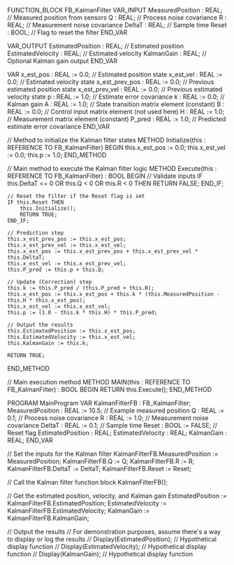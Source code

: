 FUNCTION_BLOCK FB_KalmanFilter
VAR_INPUT
    MeasuredPosition : REAL; // Measured position from sensors
    Q : REAL; // Process noise covariance
    R : REAL; // Measurement noise covariance
    DeltaT : REAL; // Sample time
    Reset : BOOL; // Flag to reset the filter
END_VAR

VAR_OUTPUT
    EstimatedPosition : REAL; // Estimated position
    EstimatedVelocity : REAL; // Estimated velocity
    KalmanGain : REAL; // Optional Kalman gain output
END_VAR

VAR
    x_est_pos : REAL := 0.0; // Estimated position state
    x_est_vel : REAL := 0.0; // Estimated velocity state
    x_est_prev_pos : REAL := 0.0; // Previous estimated position state
    x_est_prev_vel : REAL := 0.0; // Previous estimated velocity state
    p : REAL := 1.0; // Estimate error covariance
    k : REAL := 0.0; // Kalman gain
    A : REAL := 1.0; // State transition matrix element (constant)
    B : REAL := 0.0; // Control input matrix element (not used here)
    H : REAL := 1.0; // Measurement matrix element (constant)
    P_pred : REAL := 1.0; // Predicted estimate error covariance
END_VAR

// Method to initialize the Kalman filter states
METHOD Initialize(this : REFERENCE TO FB_KalmanFilter)
BEGIN
    this.x_est_pos := 0.0;
    this.x_est_vel := 0.0;
    this.p := 1.0;
END_METHOD

// Main method to execute the Kalman filter logic
METHOD Execute(this : REFERENCE TO FB_KalmanFilter) : BOOL
BEGIN
    // Validate inputs
    IF this.DeltaT <= 0 OR this.Q < 0 OR this.R < 0 THEN
        RETURN FALSE;
    END_IF;

    // Reset the filter if the Reset flag is set
    IF this.Reset THEN
        this.Initialize();
        RETURN TRUE;
    END_IF;

    // Prediction step
    this.x_est_prev_pos := this.x_est_pos;
    this.x_est_prev_vel := this.x_est_vel;
    this.x_est_pos := this.x_est_prev_pos + this.x_est_prev_vel * this.DeltaT;
    this.x_est_vel := this.x_est_prev_vel;
    this.P_pred := this.p + this.Q;

    // Update (Correction) step
    this.k := this.P_pred / (this.P_pred + this.R);
    this.x_est_pos := this.x_est_pos + this.k * (this.MeasuredPosition - this.H * this.x_est_pos);
    this.x_est_vel := this.x_est_vel;
    this.p := (1.0 - this.k * this.H) * this.P_pred;

    // Output the results
    this.EstimatedPosition := this.x_est_pos;
    this.EstimatedVelocity := this.x_est_vel;
    this.KalmanGain := this.k;

    RETURN TRUE;
END_METHOD

// Main execution method
METHOD MAIN(this : REFERENCE TO FB_KalmanFilter) : BOOL
BEGIN
    RETURN this.Execute();
END_METHOD

PROGRAM MainProgram
VAR
    KalmanFilterFB : FB_KalmanFilter;
    MeasuredPosition : REAL := 10.5; // Example measured position
    Q : REAL := 0.1; // Process noise covariance
    R : REAL := 1.0; // Measurement noise covariance
    DeltaT : REAL := 0.1; // Sample time
    Reset : BOOL := FALSE; // Reset flag
    EstimatedPosition : REAL;
    EstimatedVelocity : REAL;
    KalmanGain : REAL;
END_VAR

// Set the inputs for the Kalman filter
KalmanFilterFB.MeasuredPosition := MeasuredPosition;
KalmanFilterFB.Q := Q;
KalmanFilterFB.R := R;
KalmanFilterFB.DeltaT := DeltaT;
KalmanFilterFB.Reset := Reset;

// Call the Kalman filter function block
KalmanFilterFB();

// Get the estimated position, velocity, and Kalman gain
EstimatedPosition := KalmanFilterFB.EstimatedPosition;
EstimatedVelocity := KalmanFilterFB.EstimatedVelocity;
KalmanGain := KalmanFilterFB.KalmanGain;

// Output the results
// For demonstration purposes, assume there's a way to display or log the results
// Display(EstimatedPosition); // Hypothetical display function
// Display(EstimatedVelocity); // Hypothetical display function
// Display(KalmanGain); // Hypothetical display function

